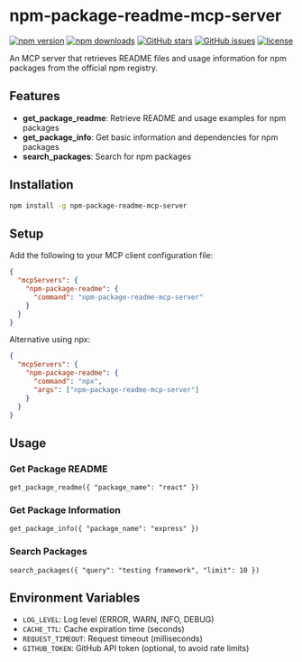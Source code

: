 # npm-package-readme-mcp-server

[![npm version](https://img.shields.io/npm/v/npm-package-readme-mcp-server)](https://www.npmjs.com/package/npm-package-readme-mcp-server)
[![npm downloads](https://img.shields.io/npm/dm/npm-package-readme-mcp-server)](https://www.npmjs.com/package/npm-package-readme-mcp-server)
[![GitHub stars](https://img.shields.io/github/stars/naoto24kawa/npm-package-readme-mcp-server)](https://github.com/naoto24kawa/npm-package-readme-mcp-server)
[![GitHub issues](https://img.shields.io/github/issues/naoto24kawa/npm-package-readme-mcp-server)](https://github.com/naoto24kawa/npm-package-readme-mcp-server/issues)
[![license](https://img.shields.io/npm/l/npm-package-readme-mcp-server)](https://github.com/naoto24kawa/npm-package-readme-mcp-server/blob/main/LICENSE)

An MCP server that retrieves README files and usage information for npm packages from the official npm registry.

## Features

- **get_package_readme**: Retrieve README and usage examples for npm packages
- **get_package_info**: Get basic information and dependencies for npm packages  
- **search_packages**: Search for npm packages

## Installation

```bash
npm install -g npm-package-readme-mcp-server
```

## Setup

Add the following to your MCP client configuration file:

```json
{
  "mcpServers": {
    "npm-package-readme": {
      "command": "npm-package-readme-mcp-server"
    }
  }
}
```

Alternative using npx:

```json
{
  "mcpServers": {
    "npm-package-readme": {
      "command": "npx",
      "args": ["npm-package-readme-mcp-server"]
    }
  }
}
```

## Usage

### Get Package README

```
get_package_readme({ "package_name": "react" })
```

### Get Package Information

```
get_package_info({ "package_name": "express" })
```

### Search Packages

```
search_packages({ "query": "testing framework", "limit": 10 })
```

## Environment Variables

- `LOG_LEVEL`: Log level (ERROR, WARN, INFO, DEBUG)
- `CACHE_TTL`: Cache expiration time (seconds)
- `REQUEST_TIMEOUT`: Request timeout (milliseconds)
- `GITHUB_TOKEN`: GitHub API token (optional, to avoid rate limits)
